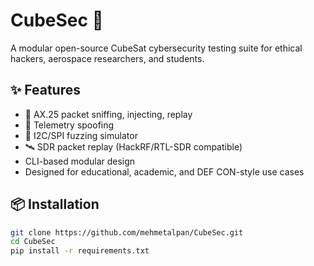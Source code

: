 # CubeSec 🚀

A modular open-source CubeSat cybersecurity testing suite for ethical hackers, aerospace researchers, and students.

## ✨ Features
- 📡 AX.25 packet sniffing, injecting, replay
- 🔐 Telemetry spoofing
- 🧪 I2C/SPI fuzzing simulator
- 🛰 SDR packet replay (HackRF/RTL-SDR compatible)
- CLI-based modular design
- Designed for educational, academic, and DEF CON-style use cases


## 📦 Installation
```bash
git clone https://github.com/mehmetalpan/CubeSec.git
cd CubeSec
pip install -r requirements.txt


